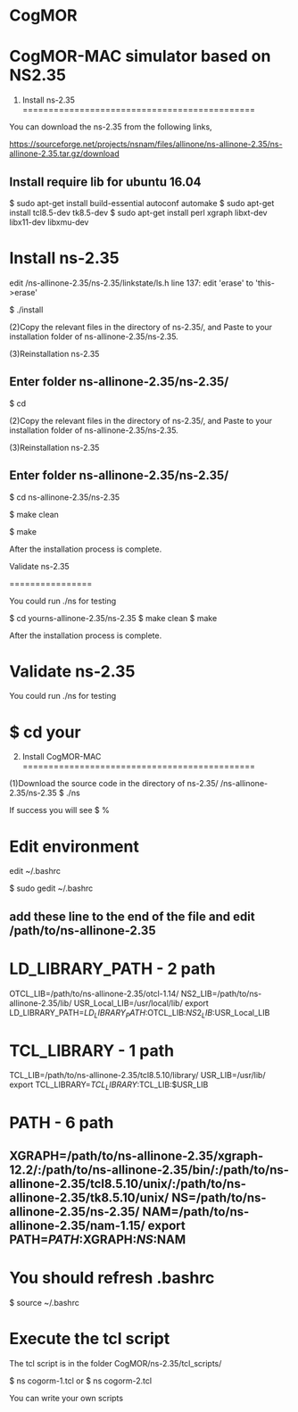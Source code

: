 # CogMOR
CogMOR-MAC simulator based on NS2.35
=============================================
1. Install ns-2.35
=============================================

You can download the ns-2.35 from the following links,

https://sourceforge.net/projects/nsnam/files/allinone/ns-allinone-2.35/ns-allinone-2.35.tar.gz/download

Install require lib for ubuntu 16.04
------------------------------------

$ sudo apt-get install build-essential autoconf automake
$ sudo apt-get install tcl8.5-dev tk8.5-dev
$ sudo apt-get install perl xgraph libxt-dev libx11-dev libxmu-dev


Install ns-2.35
===============

edit /ns-allinone-2.35/ns-2.35/linkstate/ls.h
line 137: edit 'erase' to 'this->erase'

$ ./install

(2)Copy the relevant files in the directory of ns-2.35/, 
and Paste to your installation folder of ns-allinone-2.35/ns-2.35. 

(3)Reinstallation ns-2.35

Enter folder ns-allinone-2.35/ns-2.35/
--------------------------------------
$ cd 

(2)Copy the relevant files in the directory of ns-2.35/, 
and Paste to your installation folder of ns-allinone-2.35/ns-2.35. 

(3)Reinstallation ns-2.35



Enter folder ns-allinone-2.35/ns-2.35/
--------------------------------------

$ cd ns-allinone-2.35/ns-2.35

$ make clean

$ make





After the installation process is complete. 



Validate ns-2.35 

================



You could run ./ns for testing



$ cd yourns-allinone-2.35/ns-2.35
$ make clean
$ make


After the installation process is complete. 

Validate ns-2.35 
================

You could run ./ns for testing

$ cd your
=============================================
2. Install CogMOR-MAC
=============================================

(1)Download the source code in the directory of ns-2.35/
/ns-allinone-2.35/ns-2.35
$ ./ns

If success you will see
$ %


Edit environment
================
edit ~/.bashrc

$ sudo gedit ~/.bashrc

add these line to the end of the file and
edit /path/to/ns-allinone-2.35
------------------------------
# LD_LIBRARY_PATH - 2 path
OTCL_LIB=/path/to/ns-allinone-2.35/otcl-1.14/
NS2_LIB=/path/to/ns-allinone-2.35/lib/
USR_Local_LIB=/usr/local/lib/
export LD_LIBRARY_PATH=$LD_LIBRARY_PATH:$OTCL_LIB:$NS2_LIB:$USR_Local_LIB

# TCL_LIBRARY - 1 path
TCL_LIB=/path/to/ns-allinone-2.35/tcl8.5.10/library/
USR_LIB=/usr/lib/
export TCL_LIBRARY=$TCL_LIBRARY:$TCL_LIB:$USR_LIB

# PATH - 6 path
XGRAPH=/path/to/ns-allinone-2.35/xgraph-12.2/:/path/to/ns-allinone-2.35/bin/:/path/to/ns-allinone-2.35/tcl8.5.10/unix/:/path/to/ns-allinone-2.35/tk8.5.10/unix/
NS=/path/to/ns-allinone-2.35/ns-2.35/
NAM=/path/to/ns-allinone-2.35/nam-1.15/
export PATH=$PATH:$XGRAPH:$NS:$NAM
----------------------------------

You should refresh .bashrc
==========================

$ source ~/.bashrc

Execute the tcl script
======================

The tcl script is in the folder CogMOR/ns-2.35/tcl_scripts/

$ ns cogorm-1.tcl 
or
$ ns cogorm-2.tcl 

You can write your own scripts

